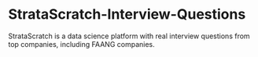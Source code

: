 # StrataScratch-Interview-Questions
StrataScratch is a data science platform with real interview questions from top companies, including FAANG companies.

